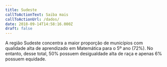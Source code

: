 ```yaml
---
title: Sudeste
callToActionText: Saiba mais
callToActionUrl: /dados/
date: 2018-09-14T14:58:16.000Z
draft: false
---
```

A região Sudeste concentra a maior proporção de municípios com qualidade alta de aprendizado em Matemática para o 5º ano (72%). No entanto, desse total, 50% possuem desigualdade alta de raça e apenas 6% possuem equidade.
